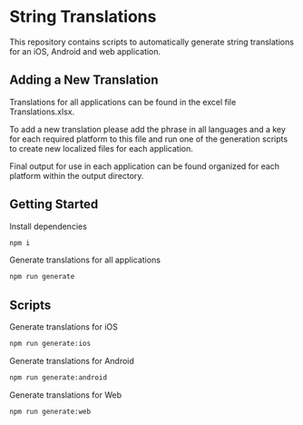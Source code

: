 # String Translations

This repository contains scripts to automatically generate string translations for an iOS, Android and web application.

## Adding a New Translation

Translations for all applications can be found in the excel file Translations.xlsx. 

To add a new translation please add the phrase in all languages and a key for each required platform to this file and run one of the generation scripts to create new localized files for each application. 

Final output for use in each application can be found organized for each platform within the output directory.


## Getting Started

Install dependencies
``` bash
npm i
```

Generate translations for all applications
``` bash
npm run generate
```


## Scripts

Generate translations for iOS
``` bash
npm run generate:ios
```

Generate translations for Android
``` bash
npm run generate:android
```

Generate translations for Web
``` bash
npm run generate:web
```
